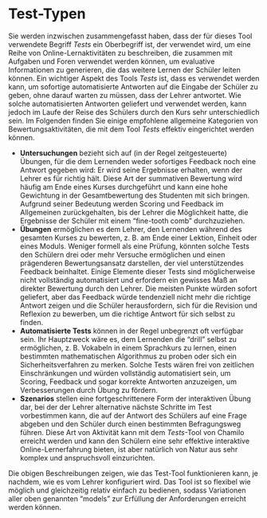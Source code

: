 
# Test-Typen

Sie werden inzwischen zusammengefasst haben, dass der für dieses Tool verwendete Begriff _Tests_ ein Oberbegriff ist, der verwendet wird, um eine Reihe von Online-Lernaktivitäten zu beschreiben, die zusammen mit Aufgaben und Foren verwendet werden können, um evaluative Informationen zu generieren, die das weitere Lernen der Schüler leiten können. Ein wichtiger Aspekt des Tools _Tests_ ist, dass es verwendet werden kann, um sofortige automatisierte Antworten auf die Eingabe der Schüler zu geben, ohne darauf warten zu müssen, dass der Lehrer antwortet. Wie solche automatisierten Antworten geliefert und verwendet werden, kann jedoch im Laufe der Reise des Schülers durch den Kurs sehr unterschiedlich sein. Im Folgenden finden Sie einige empfohlene allgemeine Kategorien von Bewertungsaktivitäten, die mit dem Tool _Tests_ effektiv eingerichtet werden können.

* **Untersuchungen** bezieht sich auf \(in der Regel zeitgesteuerte\) Übungen, für die dem Lernenden weder sofortiges Feedback noch eine Antwort gegeben wird: Er wird seine Ergebnisse erhalten, wenn der Lehrer es für richtig hält. Diese Art der summativen Bewertung wird häufig am Ende eines Kurses durchgeführt und kann eine hohe Gewichtung in der Gesamtbewertung des Studenten mit sich bringen. Aufgrund seiner Bedeutung werden Scoring und Feedback im Allgemeinen zurückgehalten, bis der Lehrer die Möglichkeit hatte, die Ergebnisse der Schüler mit einem “fine-tooth comb” durchzuziehen.
* **Übungen** ermöglichen es dem Lehrer, den Lernenden während des gesamten Kurses zu bewerten, z. B. am Ende einer Lektion, Einheit oder eines Moduls. Weniger formell als eine Prüfung, könnten solche Tests den Schülern drei oder mehr Versuche ermöglichen und einen prägenderen Bewertungsansatz darstellen, der viel unterstützendes Feedback beinhaltet. Einige Elemente dieser Tests sind möglicherweise nicht vollständig automatisiert und erfordern ein gewisses Maß an direkter Bewertung durch den Lehrer. Die meisten Punkte würden sofort geliefert, aber das Feedback würde tendenziell nicht mehr die richtige Antwort zeigen und die Schüler herausfordern, sich für die Revision und Reflexion zu bewerben, um die richtige Antwort für sich selbst zu finden.
* **Automatisierte Tests** können in der Regel unbegrenzt oft verfügbar sein. Ihr Hauptzweck wäre es, dem Lernenden die “drill” selbst zu ermöglichen, z. B. Vokabeln in einem Sprachkurs zu lernen, einen bestimmten mathematischen Algorithmus zu proben oder sich ein Sicherheitsverfahren zu merken. Solche Tests wären frei von zeitlichen Einschränkungen und würden vollständig automatisiert sein, um Scoring, Feedback und sogar korrekte Antworten anzuzeigen, um Verbesserungen durch Übung zu fördern.
* **Szenarios** stellen eine fortgeschrittenere Form der interaktiven Übung dar, bei der der Lehrer alternative nächste Schritte im Test vorbestimmen kann, die auf der Antwort des Schülers auf eine Frage abgeben und den Schüler durch einen bestimmten Befragungsweg führen. Diese Art von Aktivität kann mit dem _Tests_-Tool von Chamilo erreicht werden und kann den Schülern eine sehr effektive interaktive Online-Lernerfahrung bieten, ist aber natürlich von Natur aus sehr komplex und anspruchsvoll einzurichten.

Die obigen Beschreibungen zeigen, wie das Test-Tool funktionieren kann, je nachdem, wie es vom Lehrer konfiguriert wird. Das Tool ist so flexibel wie möglich und gleichzeitig relativ einfach zu bedienen, sodass Variationen aller oben genannten “models” zur Erfüllung der Anforderungen erreicht werden können.
